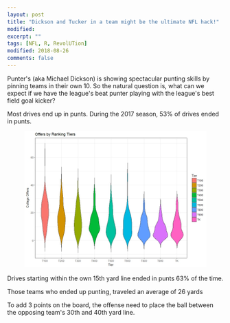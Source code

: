 ```yaml
---
layout: post
title: "Dickson and Tucker in a team might be the ultimate NFL hack!"
modified:
excerpt: ""
tags: [NFL, R, RevolUTion]
modified: 2018-08-26
comments: false
---
```



Punter's (aka Michael Dickson) is showing spectacular punting skills by pinning teams in their own 10. So the natural question is, what can we expect if we have the league's beat punter playing with the league's best field goal kicker?


Most drives end up in punts. During the 2017 season, 53% of drives ended in punts.

<p> 
<figure>
     <img src="/images/recruiting2018/Tier_offers.jpeg">
    <figcaption></figcaption>
</figure>

Drives starting within the own 15th yard line ended in punts 63% of the time.

Those teams who ended up punting, traveled an average of 26 yards





To add 3 points on the board, the offense need to place the ball between the opposing team's 30th and 40th yard line. 


 
